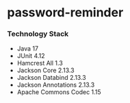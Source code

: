 # password-reminder

### Technology Stack

- Java 17
- JUnit 4.12
- Hamcrest All 1.3
- Jackson Core 2.13.3
- Jackson Databind 2.13.3
- Jackson Annotations 2.13.3
- Apache Commons Codec 1.15
